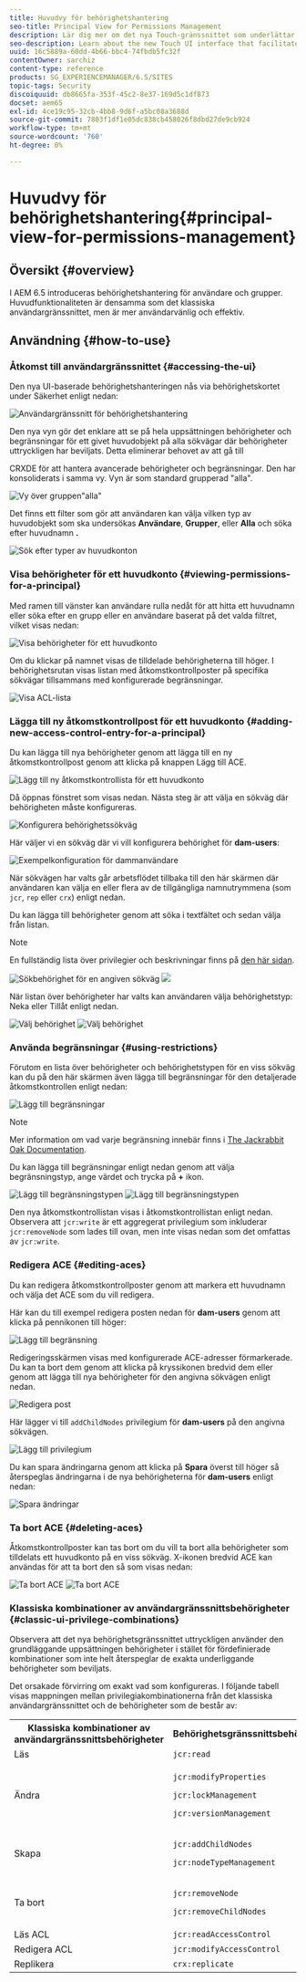 ```yaml
---
title: Huvudvy för behörighetshantering
seo-title: Principal View for Permissions Management
description: Lär dig mer om det nya Touch-gränssnittet som underlättar behörighetshantering.
seo-description: Learn about the new Touch UI interface that facilitates permissions management.
uuid: 16c5889a-60dd-4b66-bbc4-74fbdb5fc32f
contentOwner: sarchiz
content-type: reference
products: SG_EXPERIENCEMANAGER/6.5/SITES
topic-tags: Security
discoiquuid: db8665fa-353f-45c2-8e37-169d5c1df873
docset: aem65
exl-id: 4ce19c95-32cb-4bb8-9d6f-a5bc08a3688d
source-git-commit: 7803f1df1e05dc838cb458026f8dbd27de9cb924
workflow-type: tm+mt
source-wordcount: '760'
ht-degree: 0%

---
```


# Huvudvy för behörighetshantering{#principal-view-for-permissions-management}

## Översikt {#overview}

I AEM 6.5 introduceras behörighetshantering för användare och grupper. Huvudfunktionaliteten är densamma som det klassiska användargränssnittet, men är mer användarvänlig och effektiv.

## Användning {#how-to-use}

### Åtkomst till användargränssnittet {#accessing-the-ui}

Den nya UI-baserade behörighetshanteringen nås via behörighetskortet under Säkerhet enligt nedan:

![Användargränssnitt för behörighetshantering](assets/screen_shot_2019-03-17at63333pm.png)

Den nya vyn gör det enklare att se på hela uppsättningen behörigheter och begränsningar för ett givet huvudobjekt på alla sökvägar där behörigheter uttryckligen har beviljats. Detta eliminerar behovet av att gå till

CRXDE för att hantera avancerade behörigheter och begränsningar. Den har konsoliderats i samma vy. Vyn är som standard grupperad &quot;alla&quot;.

![Vy över gruppen&quot;alla&quot;](assets/unu-1.png)

Det finns ett filter som gör att användaren kan välja vilken typ av huvudobjekt som ska undersökas **Användare**, **Grupper**, eller **Alla** och söka efter huvudnamn **.**

![Sök efter typer av huvudkonton](assets/image2019-3-20_23-52-51.png)

### Visa behörigheter för ett huvudkonto {#viewing-permissions-for-a-principal}

Med ramen till vänster kan användare rulla nedåt för att hitta ett huvudnamn eller söka efter en grupp eller en användare baserat på det valda filtret, vilket visas nedan:

![Visa behörigheter för ett huvudkonto](assets/doi-1.png)

Om du klickar på namnet visas de tilldelade behörigheterna till höger. I behörighetsrutan visas listan med åtkomstkontrollposter på specifika sökvägar tillsammans med konfigurerade begränsningar.

![Visa ACL-lista](assets/trei-1.png)

### Lägga till ny åtkomstkontrollpost för ett huvudkonto {#adding-new-access-control-entry-for-a-principal}

Du kan lägga till nya behörigheter genom att lägga till en ny åtkomstkontrollpost genom att klicka på knappen Lägg till ACE.

![Lägg till ny åtkomstkontrollista för ett huvudkonto](assets/patru.png)

Då öppnas fönstret som visas nedan. Nästa steg är att välja en sökväg där behörigheten måste konfigureras.

![Konfigurera behörighetssökväg](assets/cinci-1.png)

Här väljer vi en sökväg där vi vill konfigurera behörighet för **dam-users**:

![Exempelkonfiguration för dammanvändare](assets/sase-1.png)

När sökvägen har valts går arbetsflödet tillbaka till den här skärmen där användaren kan välja en eller flera av de tillgängliga namnutrymmena (som `jcr`, `rep` eller `crx`) enligt nedan.

Du kan lägga till behörigheter genom att söka i textfältet och sedan välja från listan.

>[!NOTE]
>
>En fullständig lista över privilegier och beskrivningar finns på [den här sidan](/help/sites-administering/user-group-ac-admin.md#access-right-management).

![Sökbehörighet för en angiven sökväg](assets/image2019-3-21_0-5-47.png) ![](assets/image2019-3-21_0-6-53.png)

När listan över behörigheter har valts kan användaren välja behörighetstyp: Neka eller Tillåt enligt nedan.

![Välj behörighet](assets/screen_shot_2019-03-17at63938pm.png) ![Välj behörighet](assets/screen_shot_2019-03-17at63947pm.png)

### Använda begränsningar {#using-restrictions}

Förutom en lista över behörigheter och behörighetstypen för en viss sökväg kan du på den här skärmen även lägga till begränsningar för den detaljerade åtkomstkontrollen enligt nedan:

![Lägg till begränsningar](assets/image2019-3-21_1-4-14.png)

>[!NOTE]
>
>Mer information om vad varje begränsning innebär finns i [The Jackrabbit Oak Documentation](https://jackrabbit.apache.org/oak/docs/security/authorization/restriction.html).

Du kan lägga till begränsningar enligt nedan genom att välja begränsningstyp, ange värdet och trycka på **+** ikon.

![Lägg till begränsningstypen](assets/sapte-1.png) ![Lägg till begränsningstypen](assets/opt-1.png)

Den nya åtkomstkontrollistan visas i åtkomstkontrollistan enligt nedan. Observera att `jcr:write` är ett aggregerat privilegium som inkluderar `jcr:removeNode` som lades till ovan, men inte visas nedan som det omfattas av `jcr:write`.

### Redigera ACE {#editing-aces}

Du kan redigera åtkomstkontrollposter genom att markera ett huvudnamn och välja det ACE som du vill redigera.

Här kan du till exempel redigera posten nedan för **dam-users** genom att klicka på pennikonen till höger:

![Lägg till begränsning](assets/image2019-3-21_0-35-39.png)

Redigeringsskärmen visas med konfigurerade ACE-adresser förmarkerade. Du kan ta bort dem genom att klicka på kryssikonen bredvid dem eller genom att lägga till nya behörigheter för den angivna sökvägen enligt nedan.

![Redigera post](assets/noua-1.png)

Här lägger vi till `addChildNodes` privilegium för **dam-users** på den angivna sökvägen.

![Lägg till privilegium](assets/image2019-3-21_0-45-35.png)

Du kan spara ändringarna genom att klicka på **Spara** överst till höger så återspeglas ändringarna i de nya behörigheterna för **dam-users** enligt nedan:

![Spara ändringar](assets/zece-1.png)

### Ta bort ACE {#deleting-aces}

Åtkomstkontrollposter kan tas bort om du vill ta bort alla behörigheter som tilldelats ett huvudkonto på en viss sökväg. X-ikonen bredvid ACE kan användas för att ta bort den så som visas nedan:

![Ta bort ACE](assets/image2019-3-21_0-53-19.png) ![Ta bort ACE](assets/unspe.png)

### Klassiska kombinationer av användargränssnittsbehörigheter {#classic-ui-privilege-combinations}

Observera att det nya behörighetsgränssnittet uttryckligen använder den grundläggande uppsättningen behörigheter i stället för fördefinierade kombinationer som inte helt återspeglar de exakta underliggande behörigheter som beviljats.

Det orsakade förvirring om exakt vad som konfigureras. I följande tabell visas mappningen mellan privilegiakombinationerna från det klassiska användargränssnittet och de behörigheter som de består av:

<table>
 <tbody>
  <tr>
   <th>Klassiska kombinationer av användargränssnittsbehörigheter</th>
   <th>Behörighetsgränssnittsbehörighet</th>
  </tr>
  <tr>
   <td>Läs</td>
   <td><code>jcr:read</code></td>
  </tr>
  <tr>
   <td>Ändra</td>
   <td><p><code>jcr:modifyProperties</code></p> <p><code>jcr:lockManagement</code></p> <p><code>jcr:versionManagement</code></p> </td>
  </tr>
  <tr>
   <td>Skapa</td>
   <td><p><code>jcr:addChildNodes</code></p> <p><code>jcr:nodeTypeManagement</code></p> </td>
  </tr>
  <tr>
   <td>Ta bort</td>
   <td><p><code>jcr:removeNode</code></p> <p><code>jcr:removeChildNodes</code></p> </td>
  </tr>
  <tr>
   <td>Läs ACL</td>
   <td><code>jcr:readAccessControl</code></td>
  </tr>
  <tr>
   <td>Redigera ACL</td>
   <td><code>jcr:modifyAccessControl</code></td>
  </tr>
  <tr>
   <td>Replikera</td>
   <td><code>crx:replicate</code></td>
  </tr>
 </tbody>
</table>
